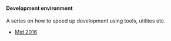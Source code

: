 #### Development environment
A series on how to speed up development using tools, utilites etc.

- [Mid 2016](env/mid_2016.md)
